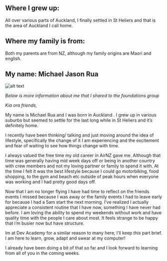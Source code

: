 ## Where I grew up:
 All over various parts of Auckland, I finally settled in St Heliers and that is the area of Auckland I call home.

## Where my family is from: 
Both my parents are from NZ, although my family origins are Maori and english.

## My name: **Michael Jason Rua**
![alt text](https://avatars0.githubusercontent.com/u/66767308?s=400&u=a5adcb59ac41fdd9e63cc9e2842f51b8d09af933&v=4)

*Below is more information about me that I shared to the foundations group*


*Kia ora friends,*

My name is Michael Rua and I was born in Auckland . I grew up in various suburbs but seemed to settle for the last long while in St Heliers and it’s definitely home.

I recently have been thinking/ talking and just moving around the idea of lifestyle, specifically the change of it I am experiencing and the excitement and fear of waiting to see how things change with time.

I always valued the free time my old career in AirNZ gave me. Although that time was generally having mid week days off or being in another country with crew members and not my loving partner or family to spend it with. At the time I felt it was the best lifestyle because I could go motorbiking, food shopping, to the gym and beach etc outside of peak hours when everyone was working and I had pretty good days off.

Now that I am no longer flying I have had time to reflect on the friends events I missed because I was away or the family events I had to leave early for because I had a 5am start the next morning. I’ve realized I actually appreciate a consistent routine that I have now, something I have never had before. I am loving the ability to spend my weekends without work and have quality time with the people I care about most. It feels strange to be happy that i’m busier now but have structure.

Im at Dev Academy for a similar reason to many here, I’ll keep this part brief. I am here to learn, grow, adapt and swear at my computer!

I already have been doing a bit of that so far and I look forward to learning from all of you in the coming weeks.
